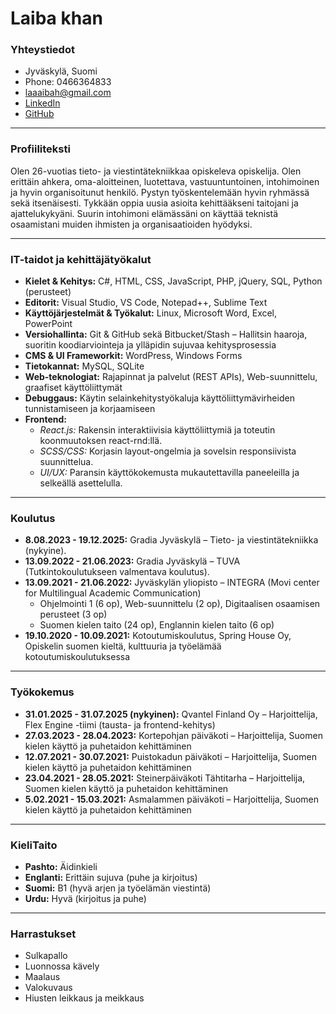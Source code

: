 # Laiba khan
### Yhteystiedot
- Jyväskylä, Suomi
- Phone: 0466364833
- laaaibah@gmail.com 
- [LinkedIn](https://www.linkedin.com/in/laiba-khan-a0484a27b/)  
- [GitHub](https://github.com/lakhan923?tab=repositories)
---
###  Profiiliteksti
Olen 26-vuotias tieto- ja viestintätekniikkaa opiskeleva opiskelija. Olen erittäin ahkera, oma-aloitteinen, luotettava, vastuuntuntoinen, intohimoinen ja hyvin organisoitunut henkilö. Pystyn työskentelemään hyvin ryhmässä sekä itsenäisesti. Tykkään oppia uusia asioita kehittääkseni taitojani ja ajattelukykyäni. Suurin intohimoni elämässäni on käyttää teknistä osaamistani muiden ihmisten ja organisaatioiden hyödyksi.

---
### IT-taidot ja kehittäjätyökalut
- **Kielet & Kehitys:** C#, HTML, CSS, JavaScript, PHP, jQuery, SQL, Python (perusteet)
- **Editorit:** Visual Studio, VS Code, Notepad++, Sublime Text
- **Käyttöjärjestelmät & Työkalut:** Linux,  Microsoft Word, Excel, PowerPoint
- **Versiohallinta:** Git & GitHub sekä  Bitbucket/Stash – Hallitsin haaroja, suoritin koodiarviointeja ja ylläpidin sujuvaa kehitysprosessia
- **CMS & UI Frameworkit:** WordPress, Windows Forms
- **Tietokannat:** MySQL, SQLite
- **Web-teknologiat:** Rajapinnat ja palvelut (REST APIs), Web-suunnittelu, graafiset käyttöliittymät
- **Debuggaus:** Käytin selainkehitystyökaluja käyttöliittymävirheiden tunnistamiseen ja korjaamiseen
- **Frontend:**
  - *React.js:* Rakensin interaktiivisia käyttöliittymiä ja toteutin koonmuutoksen react-rnd:llä.
  - *SCSS/CSS:* Korjasin layout-ongelmia ja sovelsin responsiivista suunnittelua.
  - *UI/UX:* Paransin käyttökokemusta mukautettavilla paneeleilla ja selkeällä asettelulla.
---

### Koulutus
- **8.08.2023 - 19.12.2025:** Gradia Jyväskylä – Tieto- ja viestintätekniikka (nykyine).
- **13.09.2022 - 21.06.2023:** Gradia Jyväskylä – TUVA (Tutkintokoulutukseen valmentava koulutus).
- **13.09.2021 - 21.06.2022:** Jyväskylän yliopisto – INTEGRA (Movi center for Multilingual Academic Communication)
  - Ohjelmointi 1 (6 op), Web-suunnittelu (2 op), Digitaalisen osaamisen perusteet  (3 op)
  - Suomen kielen taito (24 op), Englannin kielen taito (6 op)
- **19.10.2020 - 10.09.2021:** Kotoutumiskoulutus, Spring House Oy, Opiskelin suomen kieltä, kulttuuria ja työelämää kotoutumiskoulutuksessa
---

### Työkokemus
- **31.01.2025 - 31.07.2025 (nykyinen):** Qvantel Finland Oy – Harjoittelija, Flex Engine -tiimi (tausta- ja frontend-kehitys)
- **27.03.2023 - 28.04.2023:** Kortepohjan päiväkoti – Harjoittelija, Suomen kielen käyttö ja puhetaidon kehittäminen
- **12.07.2021 - 30.07.2021:** Puistokadun päiväkoti – Harjoittelija, Suomen kielen käyttö ja puhetaidon kehittäminen
- **23.04.2021 - 28.05.2021:** Steinerpäiväkoti Tähtitarha – Harjoittelija, Suomen kielen käyttö ja puhetaidon kehittäminen
- **5.02.2021 - 15.03.2021:** Asmalammen päiväkoti – Harjoittelija, Suomen kielen käyttö ja puhetaidon kehittäminen
---

### KieliTaito
- **Pashto:** Äidinkieli
- **Englanti:** Erittäin sujuva (puhe ja kirjoitus)
- **Suomi:** B1 (hyvä arjen ja työelämän viestintä)
- **Urdu:** Hyvä (kirjoitus ja puhe)
---
### Harrastukset
- Sulkapallo  
- Luonnossa kävely  
- Maalaus  
- Valokuvaus  
- Hiusten leikkaus ja meikkaus